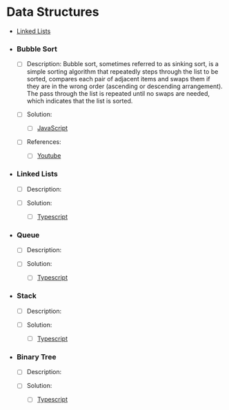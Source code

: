 # Data Structures
  - [Linked Lists](#linked-lists)

- ### Bubble Sort
  - [ ] Description:
Bubble sort, sometimes referred to as sinking sort, is a simple sorting algorithm that repeatedly steps through the list to be sorted, compares each pair of adjacent items and swaps them if they are in the wrong order (ascending or descending arrangement). The pass through the list is repeated until no swaps are needed, which indicates that the list is sorted.

  - [ ] Solution:
    - [ ] [JavaScript](bubbleSort/exercise1.js)

  - [ ] References:
    - [ ] [Youtube](https://www.youtube.com/watch?v=6Gv8vg0kcHc&list=PLLXdhg_r2hKA7DPDsunoDZ-Z769jWn4R8&index=29)

- ### Linked Lists
  - [ ] Description:

  - [ ] Solution:
    - [ ] [Typescript](linkedList/linkedlist.ts)

- ### Queue
  - [ ] Description:

  - [ ] Solution:
    - [ ] [Typescript](queue/index.ts)

- ### Stack
  - [ ] Description:

  - [ ] Solution:
    - [ ] [Typescript](stack/stack.ts)

- ### Binary Tree
  - [ ] Description:

  - [ ] Solution:
    - [ ] [Typescript](binaryTree/binaryTree.ts)